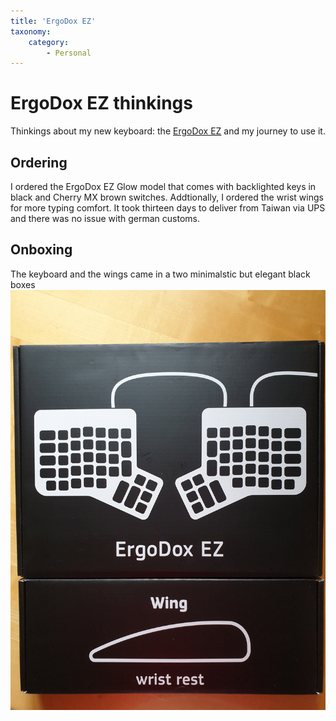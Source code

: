 ```yaml
---
title: 'ErgoDox EZ'
taxonomy:
    category:
        - Personal
---
```


# ErgoDox EZ thinkings

Thinkings about my new keyboard: the [ErgoDox EZ](https://ergodox-ez.com/) and my journey to use it.

## Ordering

I ordered the ErgoDox EZ Glow model that comes with backlighted keys in black and Cherry MX brown switches. Addtionally, I ordered the wrist wings for more typing comfort. It took thirteen days to deliver from Taiwan via UPS and there was no issue with german customs. 

##  Onboxing

The keyboard and the wings came in a two minimalstic but elegant black boxes
	![](01-boxes.jpg?link&cropResize=300,300)

